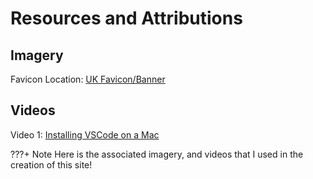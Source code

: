 # Resources and Attributions

## Imagery

Favicon Location: [UK Favicon/Banner](https://easyimages.net/search?q=University%20of%20kentucky%20logo%20small%20clipart&land=1&from_stock=clipartcraft_com&format=JPG&keyword=University%20of%20kentucky%20logo%20small&utm_content=18.06.21-18:00-pop&test_id=18.06.21-18:00-pop&from_url=https://clipartcraft.com/explore/university-of-kentucky-logo-small/)



## Videos

Video 1: [Installing VSCode on a Mac](https://www.youtube.com/watch?v=8CJXB4Nu1wo)

???+ Note
    Here is the associated imagery, and videos that I used in the creation of this site!
